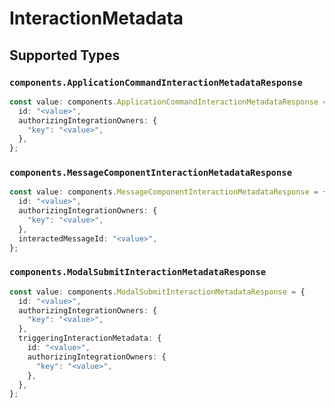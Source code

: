 # InteractionMetadata


## Supported Types

### `components.ApplicationCommandInteractionMetadataResponse`

```typescript
const value: components.ApplicationCommandInteractionMetadataResponse = {
  id: "<value>",
  authorizingIntegrationOwners: {
    "key": "<value>",
  },
};
```

### `components.MessageComponentInteractionMetadataResponse`

```typescript
const value: components.MessageComponentInteractionMetadataResponse = {
  id: "<value>",
  authorizingIntegrationOwners: {
    "key": "<value>",
  },
  interactedMessageId: "<value>",
};
```

### `components.ModalSubmitInteractionMetadataResponse`

```typescript
const value: components.ModalSubmitInteractionMetadataResponse = {
  id: "<value>",
  authorizingIntegrationOwners: {
    "key": "<value>",
  },
  triggeringInteractionMetadata: {
    id: "<value>",
    authorizingIntegrationOwners: {
      "key": "<value>",
    },
  },
};
```

